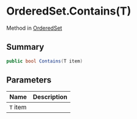 # OrderedSet.Contains(T)

Method in [OrderedSet](api/csharp/yarn.compiler.upgrader.orderedset.md)

## Summary



```csharp
public bool Contains(T item)
```

## Parameters

|Name|Description|
|:---|:---|
|`T` item||


